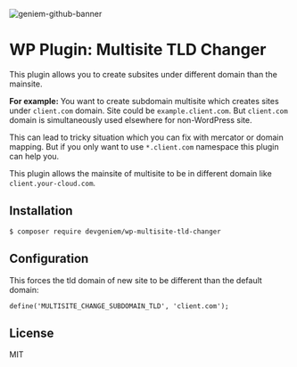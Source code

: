 ![geniem-github-banner](https://cloud.githubusercontent.com/assets/5691777/14319886/9ae46166-fc1b-11e5-9630-d60aa3dc4f9e.png)
# WP Plugin: Multisite TLD Changer

This plugin allows you to create subsites under different domain than the mainsite.

**For example:**
You want to create subdomain multisite which creates sites under `client.com` domain. Site could be `example.client.com`.
But `client.com` domain is simultaneously used elsewhere for non-WordPress site.

This can lead to tricky situation which you can fix with mercator or domain mapping. But if you only want to use `*.client.com` namespace this plugin can help you.

This plugin allows the mainsite of multisite to be in different domain like `client.your-cloud.com`.

## Installation
```
$ composer require devgeniem/wp-multisite-tld-changer
```

## Configuration
This forces the tld domain of new site to be different than the default domain:
```
define('MULTISITE_CHANGE_SUBDOMAIN_TLD', 'client.com');
```

## License
MIT
